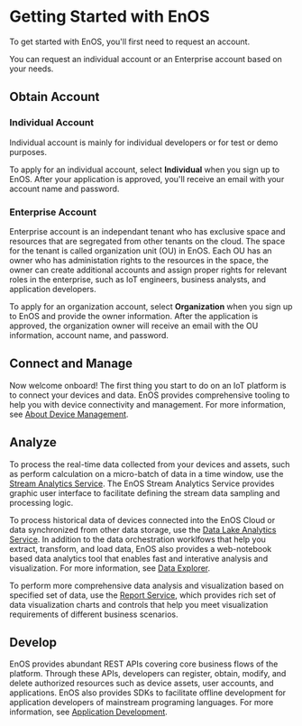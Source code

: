# Getting Started with EnOS

To get started with EnOS, you'll first need to request an account.

You can request an individual account or an Enterprise account based on your needs.

## Obtain Account

### Individual Account

Individual account is mainly for individual developers or for test or demo purposes.

To apply for an individual account, select **Individual** when you sign up to EnOS. After your application is approved, you'll receive an email with your account name and password.

### Enterprise Account

Enterprise account is an independant tenant who has exclusive space and resources that are segregated from other tenants on the cloud. The space for the tenant is called organization unit (OU) in EnOS. Each OU has an owner who has administation rights to the resources in the space, the owner can create additional accounts and assign proper rights for relevant roles in the enterprise, such as IoT engineers, business analysts, and application developers.

To apply for an organization account, select **Organization** when you sign up to EnOS and provide the owner information. After the application is approved, the organization owner will receive an email with the OU information, account name, and password.

## Connect and Manage

Now welcome onboard! The first thing you start to do on an IoT platform is to connect your devices and data. EnOS provides comprehensive tooling to help you with device connectivity and management. For more information, see [About Device Management](https://www.envisioniot.com/docs/device-connection/en/latest/device_management_overview.html).

## Analyze

To process the real-time data collected from your devices and assets,  such as perform calculation on a micro-batch of data in a time window, use the [Stream Analytics Service](https://www.envisioniot.com/docs/online-data/en/latest/streaming_overview.html). The EnOS Stream Analytics Service provides graphic user interface to facilitate defining the stream data sampling and processing logic.

To process historical data of devices connected into the EnOS Cloud or data synchronized from other data storage, use the [Data Lake Analytics Service](https://www.envisioniot.com/docs/offline-data/en/latest/gettingstarted.html). In addition to the data orchestration worklfows that help you extract, transform, and load data, EnOS also provides a web-notebook based data analytics tool that enables fast and interative analysis and visualization. For more information, see [Data Explorer](https://www.envisioniot.com/docs/data-explorer/en/latest/dataexplorer_overview.html).

To perform more comprehensive data analysis and visualization based on specified set of data, use the [Report Service](https://www.envisioniot.com/docs/analysis-report/en/latest/report_overview.html), which provides rich set of data visualization charts and controls that help you meet visualization requirements of different business scenarios.

## Develop

EnOS provides abundant REST APIs covering core business flows of the platform. Through these APIs, developers can register, obtain, modify, and delete authorized resources such as device assets, user accounts, and applications. EnOS also provides SDKs to facilitate offline development for application developers of mainstream programing languages. For more information, see [Application Development](https://www.envisioniot.com/docs/app-development/en/latest/app_dev_overview.html).
